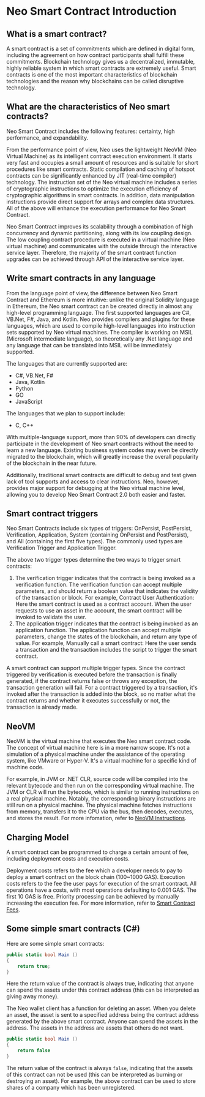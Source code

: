 # Neo Smart Contract Introduction

## What is a smart contract?

A smart contract is a set of commitments which are defined in digital form, including the agreement on how contract participants shall fulfill these commitments. Blockchain technology gives us a decentralized, immutable, highly reliable system in which smart contracts are extremely useful. Smart contracts is one of the most important characteristics of blockchain technologies and the reason why blockchains can be called disruptive technology.

## What are the characteristics of Neo smart contracts?

Neo Smart Contract includes the following features: certainty, high performance, and expandability. 

From the performance point of view, Neo uses the lightweight NeoVM (Neo Virtual Machine) as its intelligent contract execution environment. It starts very fast and occupies a small amount of resources and is suitable for short procedures like smart contracts. Static compilation and caching of hotspot contracts can be significantly enhanced by JIT (real-time compiler) technology. The instruction set of the Neo virtual machine includes a series of cryptographic instructions to optimize the execution efficiency of cryptographic algorithms in smart contracts. In addition, data manipulation instructions provide direct support for arrays and complex data structures. All of the above will enhance the execution performance for Neo Smart Contract.

Neo Smart Contract improves its scalability through a combination of high concurrency and dynamic partitioning, along with its low coupling design. The low coupling contract procedure is executed in a virtual machine (Neo virtual machine) and communicates with the outside through the interactive service layer. Therefore, the majority of the smart contract function upgrades can be achieved through API of the interactive service layer.

## Write smart contracts in any language

From the language point of view, the difference between Neo Smart Contract and Ethereum is more intuitive: unlike the original Solidity language in Ethereum, the Neo smart contract can be created directly in almost any high-level programming language. The first supported languages ​​are C#, VB.Net, F#, Java, and Kotlin. Neo provides compilers and plugins for these languages, which are used to compile high-level languages ​​into instruction sets supported by Neo virtual machines. The compiler is working on MSIL (Microsoft intermediate language), so theoretically any .Net language and any language that can be translated into MSIL will be immediately supported.

The languages that are currently supported are:

- C#, VB.Net, F#
- Java, Kotlin
- Python
- GO
- JavaScript

The languages that we plan to support include:

- C, C++

With multiple-language support, more than 90% of developers can directly participate in the development of Neo smart contracts without the need to learn a new language. Existing business system codes may even be directly migrated to the blockchain, which will greatly increase the overall popularity of the blockchain in the near future.

Additionally, traditional smart contracts are difficult to debug and test given lack of tool supports and access to clear instructions. Neo, however, provides major support for debugging at the Neo virtual machine level, allowing you to develop Neo Smart Contract 2.0 both easier and faster.

## Smart contract triggers

Neo Smart Contracts include six types of triggers: OnPersist, PostPersist, Verification, Application, System (containing OnPersist and PostPersist), and All (containing the first five types). The commonly used types are Verification Trigger and Application Trigger. 

The above two trigger types determine the two ways to trigger smart contracts:

1. The verification trigger indicates that the contract is being invoked as a verification function. The verification function can accept multiple parameters, and should return a boolean value that indicates the validity of the transaction or block. For example, Contract User Authentication: Here the smart contract is used as a contract account. When the user requests to use an asset in the account, the smart contract will be invoked to validate the user.
2. The application trigger indicates that the contract is being invoked as an application function. The application function can accept multiple parameters, change the states of the blockchain, and return any type of value. For example, Manually call a smart contract: Here the user sends a transaction and the transaction includes the script to trigger the smart contract.

A smart contract can support multiple trigger types. Since the contract triggered by verification is executed before the transaction is finally generated, if the contract returns false or throws any exception, the transaction generation will fail. For a contract triggered by a transaction, it's invoked after the transaction is added into the block, so no matter what the contract returns and whether it executes successfully or not, the transaction is already made.

## NeoVM

NeoVM is the virtual machine that executes the Neo smart contract code. The concept of virtual machine here is in a more narrow scope. It's not a simulation of a physical machine under the assistance of the operating system, like VMware or Hyper-V. It's a virtual machine for a specific kind of machine code.

For example, in JVM or .NET CLR, source code will be compiled into the relevant bytecode and then run on the corresponding virtual machine. The JVM or CLR will run the bytecode, which is similar to running instructions on a real physical machine. Notably, the corresponding binary instructions are still run on a physical machine. The physical machine fetches instructions from memory, transfers it to the CPU via the bus, then decodes, executes, and stores the result. For more infomation, refer to [NeoVM Instructions](../reference/neo_vm.md).

## Charging Model

A smart contract can be programmed to charge a certain amount of fee, including deployment costs and execution costs.

Deployment costs refers to the fee which a developer needs to pay to deploy a smart contract on the block chain (100~1000 GAS). Execution costs refers to the fee the user pays for execution of the smart contract. All operations have a costs, with most operations defaulting to 0.001 GAS. The first 10 GAS is free. Priority processing can be achieved by manually increasing the execution fee. For more information, refer to [Smart Contract Fees](../reference/fees.md).

## Some simple smart contracts (C#)

Here are some simple smart contracts:

```c#
public static bool Main ()
{
    return true;
}
```

Here the return value of the contract is always true, indicating that anyone can spend the assets under this contract address (this can be interpreted as giving away money).

The Neo wallet client has a function for deleting an asset. When you delete an asset, the asset is sent to a specified address being the contract address generated by the above smart contract. Anyone can spend the assets in the address. The assets in the address are assets that others do not want.

```c#
public static bool Main ()
{
    return false
}
```

The return value of the contract is always `false`, indicating that the assets of this contract can not be used (this can be interpreted as burning or destroying an asset). For example, the above contract can be used to store shares of a company which has been unregistered.
